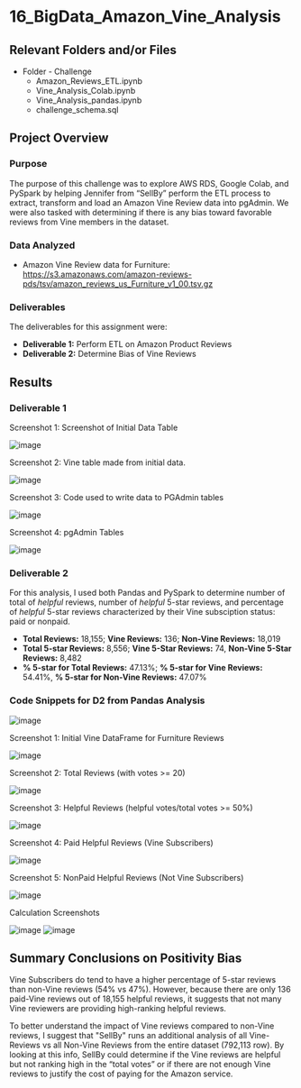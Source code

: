 # 16_BigData_Amazon_Vine_Analysis

## Relevant Folders and/or Files
-	Folder - Challenge
    -	Amazon_Reviews_ETL.ipynb
    -	Vine_Analysis_Colab.ipynb
    -	Vine_Analysis_pandas.ipynb
    -	challenge_schema.sql

## Project Overview
### Purpose

The purpose of this challenge was to explore AWS RDS, Google Colab, and PySpark by helping Jennifer from “SellBy” perform the ETL process to extract, transform and load an Amazon Vine Review data into pgAdmin.  We were also tasked with determining if there is any bias toward favorable reviews from Vine members in the dataset.

### Data Analyzed
-	Amazon Vine Review data for Furniture: https://s3.amazonaws.com/amazon-reviews-pds/tsv/amazon_reviews_us_Furniture_v1_00.tsv.gz

### Deliverables 
The deliverables for this assignment were:
-	**Deliverable 1:** Perform ETL on Amazon Product Reviews 
-	**Deliverable 2:** Determine Bias of Vine Reviews 

## Results

### Deliverable 1

Screenshot 1: Screenshot of Initial Data Table

![image](https://user-images.githubusercontent.com/92705556/162636641-1fff7b7f-0532-41f1-af63-19bd333e6a85.png)


Screenshot 2: Vine table made from initial data.

![image](https://user-images.githubusercontent.com/92705556/162636670-c3676468-7bc7-4fa7-9fa7-862911acf94b.png)


Screenshot 3: Code used to write data to PGAdmin tables

![image](https://user-images.githubusercontent.com/92705556/162636723-e0c30730-6d4c-4f40-b587-0415344a6ad1.png)


Screenshot 4: pgAdmin Tables

![image](https://user-images.githubusercontent.com/92705556/162636558-33f374dd-c31d-457e-8b60-7076d38595a4.png)

### Deliverable 2

For this analysis, I used both Pandas and PySpark to determine number of total of *helpful* reviews, number of *helpful* 5-star reviews, and percentage of *helpful* 5-star reviews characterized by their Vine subsciption status: paid or nonpaid. 
 
-	**Total Reviews:** 18,155; **Vine Reviews:** 136; **Non-Vine Reviews:** 18,019
-	**Total 5-star Reviews:** 8,556; **Vine 5-Star Reviews:** 74, **Non-Vine 5-Star Reviews:** 8,482
-	**% 5-star for Total Reviews:** 47.13%; **% 5-star for Vine Reviews:** 54.41%, **% 5-star for Non-Vine Reviews:** 47.07%

### Code Snippets for D2 from Pandas Analysis

![image](https://user-images.githubusercontent.com/92705556/162636031-74dc2653-d300-4200-a20f-7040d6ac1be2.png)

Screenshot 1: Initial Vine DataFrame for Furniture Reviews
 
![image](https://user-images.githubusercontent.com/92705556/162636041-7dd9db2a-8572-49f5-b181-f20e90f5f468.png)


Screenshot 2: Total Reviews (with votes >= 20)
 
 ![image](https://user-images.githubusercontent.com/92705556/162636047-ecff40c9-3e71-4dba-a832-539bd3a12692.png)


Screenshot 3: Helpful Reviews (helpful votes/total votes >= 50%)

 ![image](https://user-images.githubusercontent.com/92705556/162636051-d403052a-da42-4ae3-b651-446e259f9770.png)
 

Screenshot 4: Paid Helpful Reviews (Vine Subscribers)
 
![image](https://user-images.githubusercontent.com/92705556/162636060-d0933590-3dae-4abd-a691-42a1f4887a08.png)


Screenshot 5: NonPaid Helpful Reviews (Not Vine Subscribers)
 
![image](https://user-images.githubusercontent.com/92705556/162636068-7bdcc138-c9bb-4041-b88c-fd4964ad9254.png)


Calculation Screenshots

 ![image](https://user-images.githubusercontent.com/92705556/162636078-9a3df07d-5104-48df-9278-fd262c6dc79f.png)
 ![image](https://user-images.githubusercontent.com/92705556/162636089-567322fd-4471-4b9f-b882-c7227f438dc5.png)

 
## Summary Conclusions on Positivity Bias

Vine Subscribers do tend to have a higher percentage of 5-star reviews than non-Vine reviews (54% vs 47%).  However, because there are only 136 paid-Vine reviews out of 18,155 helpful reviews, it suggests that not many Vine reviewers are providing high-ranking helpful reviews. 

To better understand the impact of Vine reviews compared to non-Vine reviews, I suggest that "SellBy" runs an additional analysis of all Vine-Reviews vs all Non-Vine Reviews from the entire dataset (792,113 row).  By looking at this info, SellBy could determine if the Vine reviews are helpful but not ranking high in the “total votes” or if there are not enough Vine reviews to justify the cost of paying for the Amazon service.
